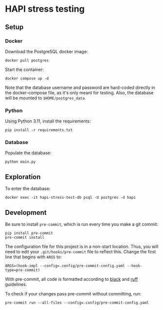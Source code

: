 # HAPI stress testing

## Setup

### Docker

Download the PostgreSQL docker image:

```shell
docker pull postgres
```

Start the container:

```shell
docker compose up -d
```

Note that the database username and password are hard-coded directly in
the docker-compose file, as it's only meant for testing. Also, the
database will be mounted to `$HOME/postgres_data`.

### Python

Using Python 3.11, install the requirements:

```shell
pip install -r requirements.txt
```

### Database

Populate the database:

```shell
python main.py
```

## Exploration

To enter the database:

```shell
docker exec -it hapi-stress-test-db psql -U postgres -d hapi
````

## Development

Be sure to install `pre-commit`, which is run every time
you make a git commit:

```shell
pip install pre-commit
pre-commit install
```

The configuration file for this project is in a
non-start location. Thus, you will need to edit your
`.git/hooks/pre-commit` file to reflect this. Change
the first line that begins with `ARGS` to:

```shell
ARGS=(hook-impl --config=.config/pre-commit-config.yaml --hook-type=pre-commit)
```

With pre-commit, all code is formatted according to
[black]("https://github.com/psf/black") and
[ruff]("https://github.com/charliermarsh/ruff") guidelines.

To check if your changes pass pre-commit without committing, run:

```shell
pre-commit run --all-files --config=.config/pre-commit-config.yaml
```
